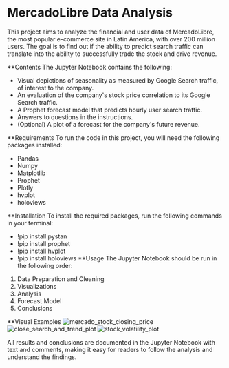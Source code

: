 # MercadoLibre Data Analysis
This project aims to analyze the financial and user data of MercadoLibre, the most popular e-commerce site in Latin America, with over 200 million users. The goal is to find out if the ability to predict search traffic can translate into the ability to successfully trade the stock and drive revenue.

**Contents
The Jupyter Notebook contains the following:

* Visual depictions of seasonality as measured by Google Search traffic, of interest to the company.
* An evaluation of the company's stock price correlation to its Google Search traffic.
* A Prophet forecast model that predicts hourly user search traffic.
* Answers to questions in the instructions.
* (Optional) A plot of a forecast for the company's future revenue.

**Requirements
To run the code in this project, you will need the following packages installed:

* Pandas
* Numpy
* Matplotlib
* Prophet
* Plotly
* hvplot
* holoviews

**Installation
To install the required packages, run the following commands in your terminal:
* !pip install pystan
* !pip install prophet
* !pip install hvplot
* !pip install holoviews
**Usage
The Jupyter Notebook should be run in the following order:

1. Data Preparation and Cleaning
2. Visualizations
3. Analysis
4. Forecast Model
5. Conclusions

**Visual Examples
![mercado_stock_closing_price](https://user-images.githubusercontent.com/116308725/216479484-6c194487-4572-4705-9bc1-8183613a7b71.png)
![close_search_and_trend_plot](https://user-images.githubusercontent.com/116308725/216479499-875be722-90b4-4b95-b565-d7db9a8c51f8.png)
![stock_volatility_plot](https://user-images.githubusercontent.com/116308725/216479512-1bee7243-de84-4ca5-b06a-b92a926e58a4.png)

All results and conclusions are documented in the Jupyter Notebook with text and comments, making it easy for readers to follow the analysis and understand the findings.
